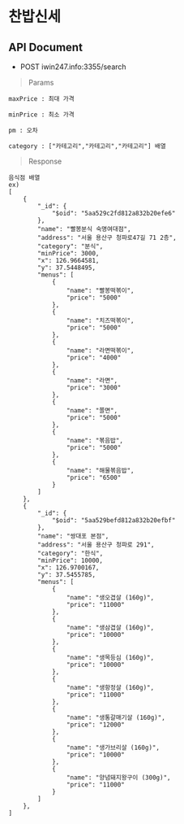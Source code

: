 # 찬밥신세

## API Document

* POST iwin247.info:3355/search

>Params

    maxPrice : 최대 가격

    minPrice : 최소 가격

    pm : 오차

    category : ["카테고리","카테고리","카테고리"] 배열

>Response

    음식점 배열
    ex)
    [
        {
            "_id": {
                "$oid": "5aa529c2fd812a832b20efe6"
            },
            "name": "빨봉분식 숙명여대점",
            "address": "서울 용산구 청파로47길 71 2층",
            "category": "분식",
            "minPrice": 3000,
            "x": 126.9664581,
            "y": 37.5448495,
            "menus": [
                {
                    "name": "빨봉떡볶이",
                    "price": "5000"
                },
                {
                    "name": "치즈떡볶이",
                    "price": "5000"
                },
                {
                    "name": "라면떡볶이",
                    "price": "4000"
                },
                {
                    "name": "라면",
                    "price": "3000"
                },
                {
                    "name": "쫄면",
                    "price": "5000"
                },
                {
                    "name": "볶음밥",
                    "price": "5000"
                },
                {
                    "name": "해물볶음밥",
                    "price": "6500"
                }
            ]
        },
        {
            "_id": {
                "$oid": "5aa529befd812a832b20efbf"
            },
            "name": "쌍대포 본점",
            "address": "서울 용산구 청파로 291",
            "category": "한식",
            "minPrice": 10000,
            "x": 126.9700167,
            "y": 37.5455785,
            "menus": [
                {
                    "name": "생오겹살 (160g)",
                    "price": "11000"
                },
                {
                    "name": "생삼겹살 (160g)",
                    "price": "10000"
                },
                {
                    "name": "생목등심 (160g)",
                    "price": "10000"
                },
                {
                    "name": "생항정살 (160g)",
                    "price": "11000"
                },
                {
                    "name": "생통갈매기살 (160g)",
                    "price": "12000"
                },
                {
                    "name": "생가브리살 (160g)",
                    "price": "10000"
                },
                {
                    "name": "양념돼지왕구이 (300g)",
                    "price": "11000"
                }
            ]
        },
    ]

